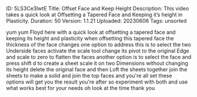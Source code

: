 ID: 5LS3Ce3lwtE
Title: Offset Face and Keep Height
Description: This video takes a quick look at Offsetting a Tapered Face and Keeping it’s height in Plasticity.
Duration: 50
Version: 1.1.21
Uploaded: 20230606
Tags: unsorted

yum yum
Floyd here with a quick look at
offsetting a tapered face and keeping
its height and plasticity when
offsetting this tapered face the
thickness of the face changes one option
to address this is to select the two
Underside faces activate the scale tool
change its pivot to the original Edge
and scale to zero to flatten the faces
another option is to select the face and
press shift d to create a sheet scale it
on two Dimensions without changing its
height delete the original face and then
Loft the sheets together
join the sheets to make a solid and join
the top faces and you're all set these
options will get you the result you're
after so experiment with both and use
what works best for your needs oh look
at the time
thank you
